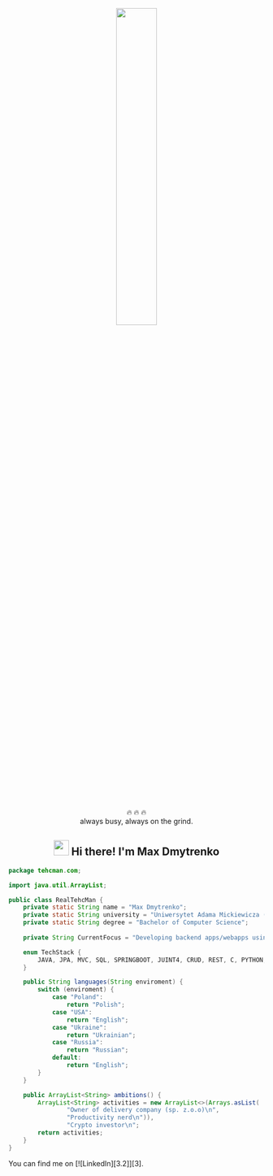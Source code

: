 
<p align="center" ><img 
 src="https://user-images.githubusercontent.com/22797857/90096298-b90f4b00-dd54-11ea-9a31-00ad53f8ec04.gif" width="40%"/></p>

<p align="center">
 🔥 🔥 🔥</br>
 always busy, always on the grind.<br>
 </p>


<h2 align="center"> <img src="https://media.giphy.com/media/hvRJCLFzcasrR4ia7z/giphy.gif" width="30px"> Hi there! I'm Max Dmytrenko</h2>

```java
package tehcman.com;

import java.util.ArrayList;

public class RealTehcMan {
    private static String name = "Max Dmytrenko";
    private static String university = "Uniwersytet Adama Mickiewicza (UAM)";
    private static String degree = "Bachelor of Computer Science";
    
    private String CurrentFocus = "Developing backend apps/webapps using Java";

    enum TechStack {
        JAVA, JPA, MVC, SQL, SPRINGBOOT, JUINT4, CRUD, REST, C, PYTHON;
    }

    public String languages(String enviroment) {
        switch (enviroment) {
            case "Poland":
                return "Polish";
            case "USA":
                return "English";
            case "Ukraine":
                return "Ukrainian";
            case "Russia":
                return "Russian";
            default:
                return "English";
        }
    }

    public ArrayList<String> ambitions() {
        ArrayList<String> activities = new ArrayList<>(Arrays.asList(
                "Owner of delivery company (sp. z.o.o)\n",
                "Productivity nerd\n")),
                "Crypto investor\n";
        return activities;
    }
}

```

You can find me on [![LinkedIn][3.2]][3].

<!-- Icons -->

[1.2]: http://i.imgur.com/wWzX9uB.png (twitter icon without padding)
[2.2]: https://raw.githubusercontent.com/MartinHeinz/MartinHeinz/master/linkedin-3-16.png (LinkedIn icon without padding)

<!-- Links to your social media accounts -->

[1]: https://twitter.com/Martin_Heinz_
[2]: https://www.linkedin.com/in/heinz-martin/
